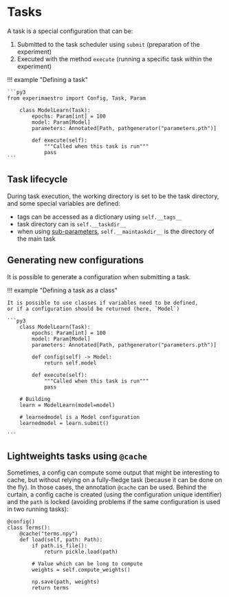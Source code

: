 # Tasks

A task is a special configuration that can be:

1. Submitted to the task scheduler using `submit` (preparation of the experiment)
1. Executed with the method `execute` (running a specific task within the experiment)

!!! example "Defining a task"

    ```py3
    from experimaestro import Config, Task, Param

        class ModelLearn(Task):
            epochs: Param[int] = 100
            model: Param[Model]
            parameters: Annotated[Path, pathgenerator("parameters.pth")]

            def execute(self):
                """Called when this task is run"""
                pass
    ```

## Task lifecycle

During task execution, the working directory
is set to be the task directory, and
some special variables are defined:

- tags can be accessed as a dictionary using `self.__tags__`
- task directory can is `self.__taskdir__`
- when using [sub-parameters](../config#sub-parameters), `self.__maintaskdir__` is the directory of the main task

## Generating new configurations

It is possible to generate a configuration when submitting a task.

!!! example "Defining a task as a class"

    It is possible to use classes if variables need to be defined,
    or if a configuration should be returned (here, `Model`)

    ```py3
        class ModelLearn(Task):
            epochs: Param[int] = 100
            model: Param[Model]
            parameters: Annotated[Path, pathgenerator("parameters.pth")]

            def config(self) -> Model:
                return self.model

            def execute(self):
                """Called when this task is run"""
                pass

        # Building
        learn = ModelLearn(model=model)

        # learnedmodel is a Model configuration
        learnedmodel = learn.submit()

    ```

## Lightweights tasks using `@cache`

Sometimes, a config can compute some output that might be interesting to cache, but without relying on a fully-fledge task (because it can be done on the fly). In those cases, the annotation `@cache` can be used. Behind the curtain, a config cache is created (using the configuration unique identifier) and the `path` is locked (avoiding problems if the same configuration is used in two running tasks):

```py3
@config()
class Terms():
    @cache("terms.npy")
    def load(self, path: Path):
        if path.is_file():
            return pickle.load(path)

        # Value which can be long to compute
        weights = self.compute_weights()

        np.save(path, weights)
        return terms


```
